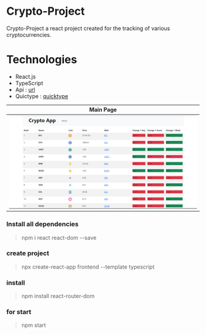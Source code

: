 # Crypto-Project
Crypto-Project
a react project created for the tracking of various cryptocurrencies.

# Technologies
 - React.js
 - TypeScript
 - Api : <a href="https://api.coinstats.app/public/v1/coins?skip=0" >url</a>
 - Quictype : <a href="https://app.quicktype.io/" >quicktype</a>


 | Main Page |
| ------------ |
|<img src="https://github.com/marufakan/Crypto-Project/blob/main/img/main.png" >|

### Install all dependencies
> npm i react react-dom --save

### create project
> npx create-react-app frontend --template typescript

### install
> npm install react-router-dom

### for start
> npm start

